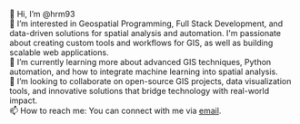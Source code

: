 👋 Hi, I’m @hrm93  
👀 I’m interested in Geospatial Programming, Full Stack Development, and data-driven solutions for spatial analysis and automation. I'm passionate about creating custom tools and workflows for GIS, as well as building scalable web applications.  
🌱 I’m currently learning more about advanced GIS techniques, Python automation, and how to integrate machine learning into spatial analysis.  
💞️ I’m looking to collaborate on open-source GIS projects, data visualization tools, and innovative solutions that bridge technology with real-world impact.  
📫 How to reach me: You can connect with me via [email](mailto:hannah.morgenstein@snhu.edu).
